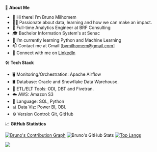 📖 **About Me**

- 👋 Hi there! I’m Bruno Milhomem
- :man_technologist: Passionate about data, learning and how we can make an impact.
- 💼 Full-time Analytics Engineer at BRF Consulting
- 🎓 Bachelor Information System's at Senac
- 🌱 I’m currently learning Python and Machine Learning
- 📫 Contact me at Gmail [bvmilhomem@gmail.com]
- :link: Connect with me on [LinkedIn](https://www.linkedin.com/in/bmilhomem/)


:hammer_and_wrench: **Tech Stack**

- :desktop_computer: Monitoring/Orchestration: Apache Airflow
- 🛢  Database: Oracle and Snowflake Data Warehouse.
- :hammer: ETL/ELT Tools: ODI, DBT and Fivetran.
- :cloud: AWS: Amazon S3
- :wrench:  Language: SQL, Python
- :bar_chart: Data Viz: Power BI, OBI.
- :gear:  Version Control: Git, GitHub


:chart_with_upwards_trend: **GitHub Statistics**

[![Bruno's Contribution Graph](https://activity-graph.herokuapp.com/graph?username=brunomilhomem&theme=gruvbox)](https://github.com/brunomilhomem/github-readme-activity-graph)
![Bruno's GitHub Stats](https://github-readme-stats.vercel.app/api?username=brunomilhomem&count_private=true&show_icons=true&theme=gruvbox)
[![Top Langs](https://github-readme-stats.vercel.app/api/top-langs/?username=brunomilhomem&langs_count=5&show_icons=true&theme=gruvbox)](https://github.com/brunomilhomem/github-readme-stats)



![](https://komarev.com/ghpvc/?username=brunomilhomem&color=green&style=flat-square&label=Total+Views)


<!---
brunomilhomem/brunomilhomem is a ✨ special ✨ repository because its `README.md` (this file) appears on your GitHub profile.
You can click the Preview link to take a look at your changes.
--->
